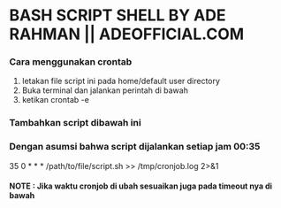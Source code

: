 # BASH SCRIPT SHELL BY ADE RAHMAN || ADEOFFICIAL.COM 

### Cara menggunakan crontab 
1. letakan file script ini pada home/default user directory
2. Buka terminal dan jalankan perintah di bawah
3. ketikan crontab -e
### Tambahkan script dibawah ini
### Dengan asumsi bahwa script dijalankan setiap jam 00:35 
35 0 * * * /path/to/file/script.sh >> /tmp/cronjob.log 2>&1

#### NOTE : Jika waktu cronjob di ubah sesuaikan juga pada timeout nya di bawah
